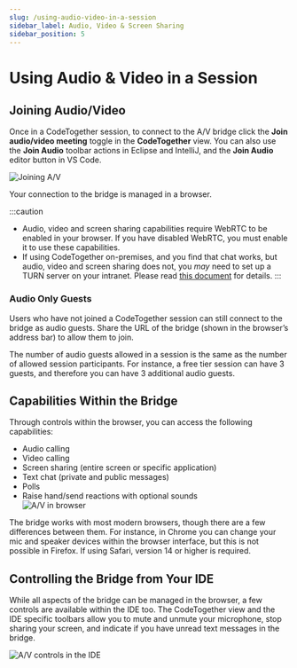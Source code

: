 ```yaml
---
slug: /using-audio-video-in-a-session
sidebar_label: Audio, Video & Screen Sharing
sidebar_position: 5
---
```


# Using Audio & Video in a Session

## Joining Audio/Video
Once in a CodeTogether session, to connect to the A/V bridge click the **Join audio/video meeting** toggle in the **CodeTogether** view. You can also use the **Join Audio** toolbar actions in Eclipse and IntelliJ, and the **Join Audio** editor button in VS Code.

![Joining A/V](/img/using-audio-video-in-a-session/JoinAudio-labeled-wb.png)

Your connection to the bridge is managed in a browser.

:::caution

- Audio, video and screen sharing capabilities require WebRTC to be enabled in your browser. If you have disabled WebRTC, you must enable it to use these capabilities.
- If using CodeTogether on-premises, and you find that chat works, but audio, video and screen sharing does not, you *may* need to set up a TURN server on your intranet. Please read [this document](/on-premises/turn-server.md) for details.
:::

### Audio Only Guests

Users who have not joined a CodeTogether session can still connect to the bridge as audio guests. Share the URL of the bridge (shown in the browser’s address bar) to allow them to join.

The number of audio guests allowed in a session is the same as the number of allowed session participants. For instance, a free tier session can have 3 guests, and therefore you can have 3 additional audio guests.

## Capabilities Within the Bridge

Through controls within the browser, you can access the following capabilities:

- Audio calling
- Video calling
- Screen sharing (entire screen or specific application)
- Text chat (private and public messages)
- Polls
- Raise hand/send reactions with optional sounds  
    ![A/V in browser](/img/using-audio-video-in-a-session/call_in_browser_3.png)

The bridge works with most modern browsers, though there are a few differences between them. For instance, in Chrome you can change your mic and speaker devices within the browser interface, but this is not possible in Firefox. If using Safari, version 14 or higher is required.

## Controlling the Bridge from Your IDE

While all aspects of the bridge can be managed in the browser, a few controls are available within the IDE too. The CodeTogether view and the IDE specific toolbars allow you to mute and unmute your microphone, stop sharing your screen, and indicate if you have unread text messages in the bridge.

![A/V controls in the IDE](/img/using-audio-video-in-a-session/AVbuttons.png)